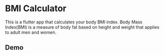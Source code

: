 # BMI Calculator

This is a flutter app that calculates your body BMI index.
Body Mass Index(BMI) is a measure of body fat based on height and weight that applies to adult men and women.

## Demo
